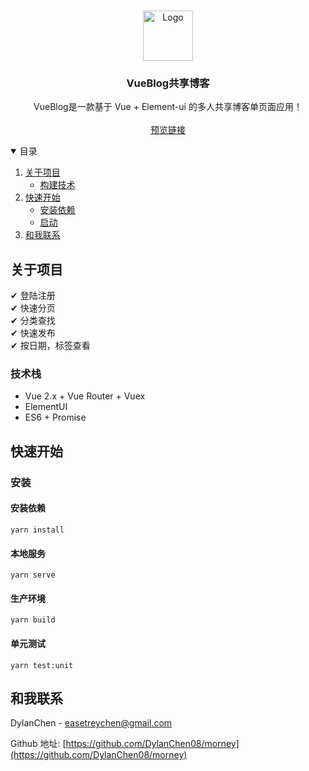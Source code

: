 <!-- PROJECT LOGO -->
<br />
<p align="center">
  <a>
    <img src="https://wx1.sinaimg.cn/mw690/82dbebd3gy1grzcla8mpwj205k05k0sn.jpg" alt="Logo" width="80" height="80">
  </a>

<h3 align="center"> VueBlog共享博客</h3>

  <p align="center">
    VueBlog是一款基于 Vue + Element-ui 的多人共享博客单页面应用！
    <br />
    <br />
    <a href="https://dylanchen08.github.io/vue-blog-website/">预览链接</a>

  </p>
</p>



<!-- TABLE OF CONTENTS -->
<details open="open">
  <summary>目录</summary>
  <ol>
    <li>
      <a href="#about-the-project">关于项目</a>
      <ul>
        <li><a href="#built-with">构建技术</a></li>
      </ul>
    </li>
    <li>
      <a href="#getting-started">快速开始</a>
      <ul>
        <li><a href="#installation">安装依赖</a></li>
        <li><a href="#installation">启动</a></li>
      </ul>
    </li>
    <li><a href="#contact">和我联系</a></li>
  </ol>
</details>



<!-- ABOUT THE PROJECT -->

## 关于项目


✔ 登陆注册 <br/>
✔ 快速分页 <br/>
✔ 分类查找 <br/>
✔ 快速发布 <br/>
✔ 按日期，标签查看 <br/>

### 技术栈

* Vue 2.x + Vue Router + Vuex
* ElementUI
* ES6 + Promise

<!-- GETTING STARTED -->

## 快速开始

### 安装

#### 安装依赖

```
yarn install
```

#### 本地服务

```
yarn serve
```

#### 生产环境

```
yarn build
```

#### 单元测试

```
yarn test:unit
```

<!-- CONTACT -->

## 和我联系

DylanChen - easetreychen@gmail.com

Github 地址: [https://github.com/DylanChen08/morney](https://github.com/DylanChen08/morney)




